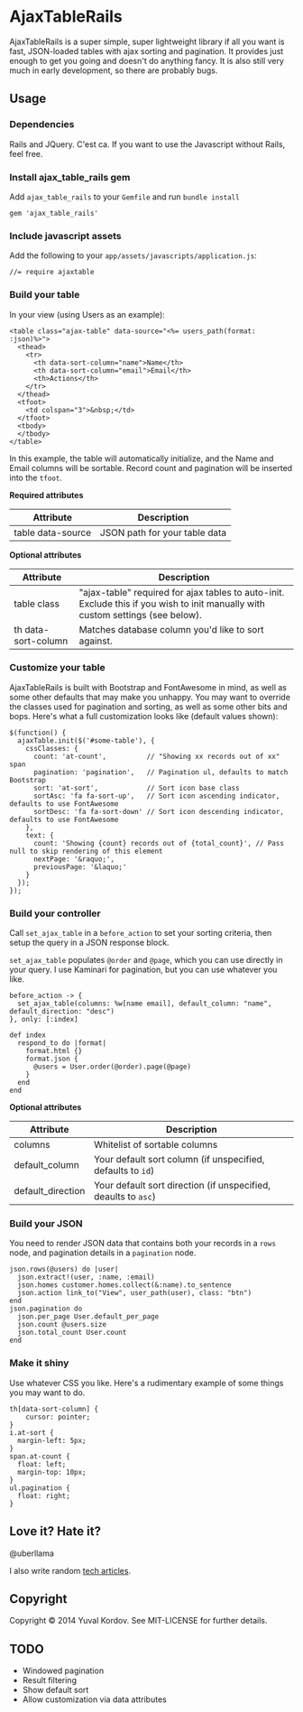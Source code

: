 # AjaxTableRails

AjaxTableRails is a super simple, super lightweight library if all you want is fast, JSON-loaded tables with ajax sorting and pagination. It provides just enough to get you going and doesn't do anything fancy. It is also still very much in early development, so there are probably bugs.

## Usage

### Dependencies

Rails and JQuery. C'est ca. If you want to use the Javascript without Rails, feel free.

### Install ajax_table_rails gem

Add `ajax_table_rails` to your `Gemfile` and run `bundle install`

````
gem 'ajax_table_rails'
````

### Include javascript assets

Add the following to your `app/assets/javascripts/application.js`:

````
//= require ajaxtable
````

### Build your table

In your view (using Users as an example):

````
<table class="ajax-table" data-source="<%= users_path(format: :json)%>">
  <thead>
    <tr>
      <th data-sort-column="name">Name</th>
      <th data-sort-column="email">Email</th>
      <th>Actions</th>
    </tr>
  </thead>
  <tfoot>
    <td colspan="3">&nbsp;</td>
  </tfoot>
  <tbody>
  </tbody>
</table>
````

In this example, the table will automatically initialize, and the Name and Email columns will be sortable. Record count and pagination will be inserted into the `tfoot`.

**Required attributes**

| Attribute | Description |
| --------- | ----------- |
| table data-source | JSON path for your table data |

**Optional attributes**

| Attribute | Description |
| --------- | ----------- |
| table class | "ajax-table" required for ajax tables to auto-init. Exclude this if you wish to init manually with custom settings (see below). |
| th data-sort-column | Matches database column you'd like to sort against. |

### Customize your table

AjaxTableRails is built with Bootstrap and FontAwesome in mind, as well as some other defaults that may make you unhappy. You may want to override the classes used for pagination and sorting, as well as some other bits and bops. Here's what a full customization looks like (default values shown):

````
$(function() {
  ajaxTable.init($('#some-table'), {
    cssClasses: {
      count: 'at-count',          // "Showing xx records out of xx" span
      pagination: 'pagination',   // Pagination ul, defaults to match Bootstrap
      sort: 'at-sort',            // Sort icon base class
      sortAsc: 'fa fa-sort-up',   // Sort icon ascending indicator, defaults to use FontAwesome
      sortDesc: 'fa fa-sort-down' // Sort icon descending indicator, defaults to use FontAwesome
    },
    text: {
      count: 'Showing {count} records out of {total_count}', // Pass null to skip rendering of this element
      nextPage: '&raquo;',
      previousPage: '&laquo;'
    }
  });
});
````

### Build your controller

Call `set_ajax_table` in a `before_action` to set your sorting criteria, then setup the query in a JSON response block.

`set_ajax_table` populates `@order` and `@page`, which you can use directly in your query. I use Kaminari for pagination, but you can use whatever you like.

````
before_action -> {
  set_ajax_table(columns: %w[name email], default_column: "name", default_direction: "desc")
}, only: [:index]

def index
  respond_to do |format|
    format.html {}
    format.json {
      @users = User.order(@order).page(@page)
    }
  end
end
````

**Optional attributes**

| Attribute | Description |
| --------- | ----------- |
| columns | Whitelist of sortable columns |
| default_column | Your default sort column (if unspecified, defaults to `id`) |
| default_direction | Your default sort direction (if unspecified, deaults to `asc`) |

### Build your JSON

You need to render JSON data that contains both your records in a `rows` node, and pagination details in a `pagination` node.

````
json.rows(@users) do |user|
  json.extract!(user, :name, :email)
  json.homes customer.homes.collect(&:name).to_sentence
  json.action link_to("View", user_path(user), class: "btn")
end
json.pagination do
  json.per_page User.default_per_page
  json.count @users.size
  json.total_count User.count
end
````

### Make it shiny

Use whatever CSS you like. Here's a rudimentary example of some things you may want to do.

````
th[data-sort-column] {
	cursor: pointer;
}
i.at-sort {
  margin-left: 5px;
}
span.at-count {
  float: left;
  margin-top: 10px;
}
ul.pagination {
  float: right;
}
````

## Love it? Hate it?

@uberllama

I also write random [tech articles](http://blog.littleblimp.com).

## Copyright

Copyright &copy; 2014 Yuval Kordov. See MIT-LICENSE for further details.

## TODO

* Windowed pagination
* Result filtering
* Show default sort
* Allow customization via data attributes